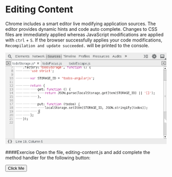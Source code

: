 Editing Content
===============

Chrome includes a smart editor live modifying application sources. The editor provides dynamic hints and code auto complete. Changes to CSS files are immediately applied whereas JavaScript modifications are applied with `ctrl` + `S`. If the browser successfully applies your code modifications, `Recompilation and update succeeded.` will be printed to the console.

![Audits](../sources/edit-auto.gif)

####Exercise
Open the file, editing-content.js and add complete the method handler for the following button:

<button id="editing-content-button">Click Me</button>

<script src="../sources/editing-content.js"></script>